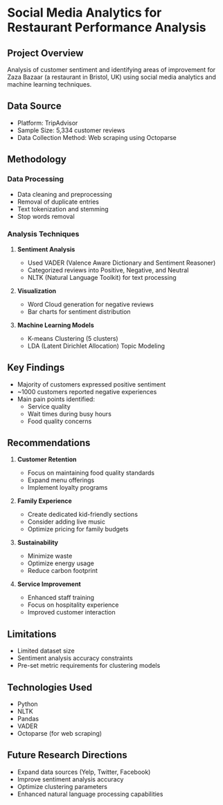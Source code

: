 # Social Media Analytics for Restaurant Performance Analysis

## Project Overview
Analysis of customer sentiment and identifying areas of improvement for Zaza Bazaar (a restaurant in Bristol, UK) using social media analytics and machine learning techniques.

## Data Source
- Platform: TripAdvisor
- Sample Size: 5,334 customer reviews
- Data Collection Method: Web scraping using Octoparse

## Methodology
### Data Processing
- Data cleaning and preprocessing
- Removal of duplicate entries
- Text tokenization and stemming
- Stop words removal

### Analysis Techniques
1. **Sentiment Analysis**
   - Used VADER (Valence Aware Dictionary and Sentiment Reasoner)
   - Categorized reviews into Positive, Negative, and Neutral
   - NLTK (Natural Language Toolkit) for text processing

2. **Visualization**
   - Word Cloud generation for negative reviews
   - Bar charts for sentiment distribution

3. **Machine Learning Models**
   - K-means Clustering (5 clusters)
   - LDA (Latent Dirichlet Allocation) Topic Modeling

## Key Findings
- Majority of customers expressed positive sentiment
- ~1000 customers reported negative experiences
- Main pain points identified:
  - Service quality
  - Wait times during busy hours
  - Food quality concerns

## Recommendations
1. **Customer Retention**
   - Focus on maintaining food quality standards
   - Expand menu offerings
   - Implement loyalty programs

2. **Family Experience**
   - Create dedicated kid-friendly sections
   - Consider adding live music
   - Optimize pricing for family budgets

3. **Sustainability**
   - Minimize waste
   - Optimize energy usage
   - Reduce carbon footprint

4. **Service Improvement**
   - Enhanced staff training
   - Focus on hospitality experience
   - Improved customer interaction

## Limitations
- Limited dataset size
- Sentiment analysis accuracy constraints
- Pre-set metric requirements for clustering models

## Technologies Used
- Python
- NLTK
- Pandas
- VADER
- Octoparse (for web scraping)

## Future Research Directions
- Expand data sources (Yelp, Twitter, Facebook)
- Improve sentiment analysis accuracy
- Optimize clustering parameters
- Enhanced natural language processing capabilities


